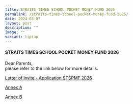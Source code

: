 ```yaml
---
title: STRAITS TIMES SCHOOL POCKET MONEY FUND 2025
permalink: /straits-times-school-pocket-money-fund-2025/
date: 2024-08-07
layout: post
description: ""
image: ""
variant: tiptap
---
```

<h4><strong>STRAITS TIMES SCHOOL POCKET MONEY FUND 2026</strong></h4>
<p>Dear Parents,
<br>please refer to the link below for more details.</p>
<p><a href="/files/For Parents/Letter_of_invite_Application_STSPMF_2026.pdf" rel="noopener nofollow" target="_blank">Letter of invite - Application STSPMF 2026</a>
</p>
<p></p>
<p><a href="/files/For Parents/Annex_A___2026_STSPMF_Application_Form_for_schools.pdf" rel="noopener nofollow" target="_blank">Annex A</a>
</p>
<p></p>
<p><a href="/files/For Parents/Annex_B___Income_declaration_form.pdf" rel="noopener nofollow" target="_blank">Annex B</a>
</p>